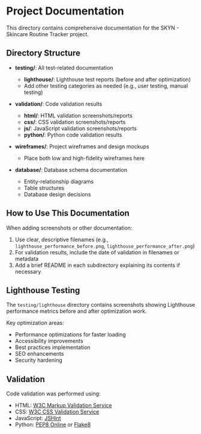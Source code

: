 # Project Documentation

This directory contains comprehensive documentation for the SKYN - Skincare Routine Tracker project.

## Directory Structure

- **testing/**: All test-related documentation
  - **lighthouse/**: Lighthouse test reports (before and after optimization)
  - Add other testing categories as needed (e.g., user testing, manual testing)

- **validation/**: Code validation results
  - **html/**: HTML validation screenshots/reports
  - **css/**: CSS validation screenshots/reports
  - **js/**: JavaScript validation screenshots/reports
  - **python/**: Python code validation results

- **wireframes/**: Project wireframes and design mockups
  - Place both low and high-fidelity wireframes here

- **database/**: Database schema documentation
  - Entity-relationship diagrams
  - Table structures
  - Database design decisions

## How to Use This Documentation

When adding screenshots or other documentation:

1. Use clear, descriptive filenames (e.g., `lighthouse_performance_before.png`, `lighthouse_performance_after.png`)
2. For validation results, include the date of validation in filenames or metadata
3. Add a brief README in each subdirectory explaining its contents if necessary

## Lighthouse Testing

The `testing/lighthouse` directory contains screenshots showing Lighthouse performance metrics before and after optimization work.

Key optimization areas:

- Performance optimizations for faster loading
- Accessibility improvements
- Best practices implementation
- SEO enhancements
- Security hardening

## Validation

Code validation was performed using:

- HTML: [W3C Markup Validation Service](https://validator.w3.org/)
- CSS: [W3C CSS Validation Service](https://jigsaw.w3.org/css-validator/)
- JavaScript: [JSHint](https://jshint.com/)
- Python: [PEP8 Online](http://pep8online.com/) or [Flake8](https://flake8.pycqa.org/)
